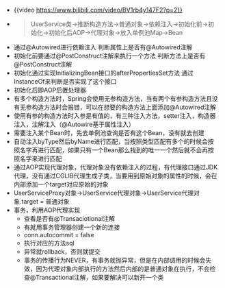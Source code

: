 - {{video https://www.bilibili.com/video/BV1rb4y147F2?p=2}}
- > UserService类->推断构造方法->普通对象->依赖注入->初始化前->初始化->初始化后AOP->代理对象->放入单例池Map->Bean
- 通过@Autowired进行依赖注入
  判断属性上是否有@Autowired注解
- 初始化前要通过@PostConstruct注解来执行一个方法
  判断方法上是否有@PostConstruct注解
- 初始化通过实现InitializingBean接口的afterPropertiesSet方法
  通过InstanceOf来判断是否实现了这个接口
- 初始化后即AOP后置处理器
- 有多个构造方法时，Spring会使用无参构造方法，当有两个有参构造方法且没有无参构造方法时会报错，可以在想要的构造方法上面添加@Autowired注解
- 使用有参的构造方法时入参是有值的，有三种注入方法，setter注入，构造器注入，注解注入（@Autowire基于属性注入）
- 需要注入某个Bean时，先去单例池查询是否有这个Bean，没有就去创建
- 自动注入byType然后byName进行匹配，当按照类型匹配有多个的时候会按照名字再进行匹配，如果只有一个Bean那么找到的唯一一个然后就不会再按照名字来进行匹配
- 通过AOP实现代理对象，代理对象没有依赖注入的过程，有代理接口通过JDK代理，没有通过CGLIB代理生成子类，当要用到原始对象的属性的时候，会在内部添加一个target对应原始的对象
- UserServiceProxy对象->UserService代理对象->UserService代理对象.target = 普通对象
- 事务，利用AOP代理实现
	- 查看是否有@Transaciotional注解
	- 有就用事务管理器创建一个新的连接
	- conn.autocommit = false
	- 执行对应的方法sql
	- 异常就rollback，否则就提交
	- 事务的传播行为NEVER，有事务就抛异常，但是在内部调用的时候会失效，因为代理对象内部执行的方法然后内部的是普通对象在执行，不会检查@Transactional注解，如果要解决可以新开一个类